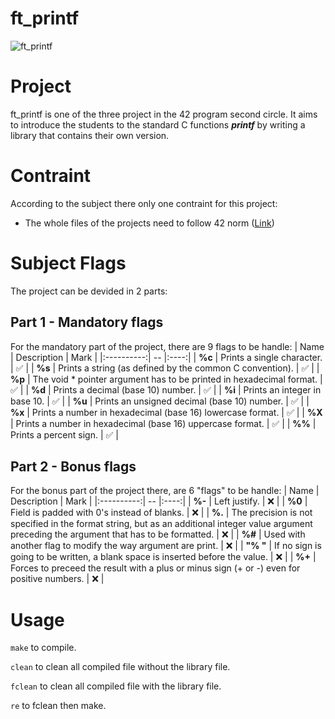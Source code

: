 # ft_printf
<img alt="ft_printf" src="https://img.shields.io/static/v1?label=ft_printf&message=100+/+125&color=gree&style=plastic"/>

# Project
ft_printf is one of the three project in the 42 program second circle. It aims to introduce the students to the standard C functions ***printf*** by writing a library that contains their own version.

# Contraint
According to the subject there only one contraint for this project:
*  The whole files of the projects need to follow 42 norm ([Link](https://github.com/42School/norminette/blob/master/pdf/en.norm.pdf))

# Subject Flags
The project can be devided in 2 parts:

## Part 1 - Mandatory flags
For the mandatory part of the project, there are 9 flags to be handle:
|    Name    | Description | Mark |
|:----------:|      --     |:----:|
| **%c**  | Prints a single character. | :white_check_mark: |
| **%s**  | Prints a string (as defined by the common C convention). | :white_check_mark: |
| **%p**  | The void * pointer argument has to be printed in hexadecimal format. | :white_check_mark: |
| **%d**  | Prints a decimal (base 10) number. | :white_check_mark: |
| **%i**  | Prints an integer in base 10. | :white_check_mark: |
| **%u**  | Prints an unsigned decimal (base 10) number. | :white_check_mark: |
| **%x**  | Prints a number in hexadecimal (base 16) lowercase format. | :white_check_mark: |
| **%X**  | Prints a number in hexadecimal (base 16) uppercase format. | :white_check_mark: |
| **%%**  | Prints a percent sign. | :white_check_mark: |

## Part 2 - Bonus flags
For the bonus part of the project there, are 6 "flags" to be handle:
|    Name    | Description | Mark |
|:----------:|      --     |:----:|
| **%-**  | Left justify. | :x: |
| **%0**  | Field is padded with 0's instead of blanks. | :x: |
| **%.**  | The precision is not specified in the format string, but as an additional integer value argument preceding the argument that has to be formatted. | :x: |
| **%#**  | Used with another flag to modify the way argument are print. | :x: |
| **"% "**  | If no sign is going to be written, a blank space is inserted before the value. | :x: |
| **%+**  | Forces to preceed the result with a plus or minus sign (+ or -) even for positive numbers. | :x: | 

# Usage

``make`` to compile.

``clean`` to clean all compiled file without the library file.

``fclean`` to clean all compiled file with the library file.

``re`` to fclean then make.
